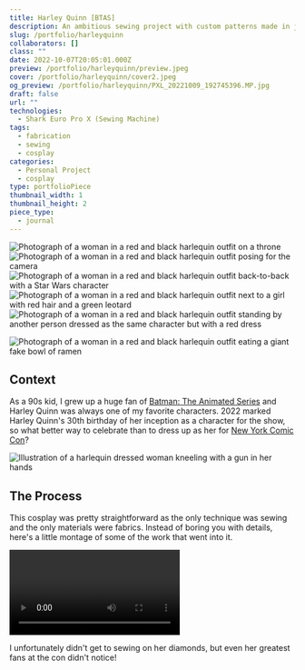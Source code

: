 ```yaml
---
title: Harley Quinn [BTAS]
description: An ambitious sewing project with custom patterns made in just 3 days for NYC ComicCon.
slug: /portfolio/harleyquinn
collaborators: []
class: ""
date: 2022-10-07T20:05:01.000Z
preview: /portfolio/harleyquinn/preview.jpeg
cover: /portfolio/harleyquinn/cover2.jpeg
og_preview: /portfolio/harleyquinn/PXL_20221009_192745396.MP.jpg
draft: false
url: ""
technologies:
  - Shark Euro Pro X (Sewing Machine)
tags:
  - fabrication
  - sewing
  - cosplay
categories:
  - Personal Project
  - cosplay
type: portfolioPiece
thumbnail_width: 1
thumbnail_height: 2
piece_type:
  - journal
---
```


![Photograph of a woman in a red and black harlequin outfit on a throne](/portfolio/harleyquinn/IMG_4398.jpg)
![Photograph of a woman in a red and black harlequin outfit posing for the camera](/portfolio/harleyquinn/PXL_20221009_155241105.MP.jpg)
![Photograph of a woman in a red and black harlequin outfit back-to-back with a Star Wars character](/portfolio/harleyquinn/643DC210-F909-4CFA-BD5E-5D0EECC5E2FA.jpg)
![Photograph of a woman in a red and black harlequin outfit next to a girl with red hair and a green leotard](/portfolio/harleyquinn/IMG_4483.jpg)
![Photograph of a woman in a red and black harlequin outfit standing by another person dressed as the same character but with a red dress](/portfolio/harleyquinn/PXL_20221009_213529995.MP.jpg)

![Photograph of a woman in a red and black harlequin outfit eating a giant fake bowl of ramen](/portfolio/harleyquinn/IMG_4480.jpg)


## Context

As a 90s kid, I grew up a huge fan of [Batman: The Animated Series](https://en.wikipedia.org/wiki/Batman:_The_Animated_Series) and Harley Quinn was always one of my favorite characters. 2022 marked Harley Quinn's 30th birthday of her inception as a character for the show, so what better way to celebrate than to dress up as her for [New York Comic Con](https://www.newyorkcomiccon.com/)?

![Illustration of a harlequin dressed woman kneeling with a gun in her hands](/portfolio/harleyquinn/cover.jpeg)

## The Process

This cosplay was pretty straightforward as the only technique was sewing and the only materials were fabrics. Instead of boring you with details, here's a little montage of some of the work that went into it. 

![A sewing montage](/portfolio/harleyquinn/process.mp4)

I unfortunately didn't get to sewing on her diamonds, but even her greatest fans at the con didn't notice!
